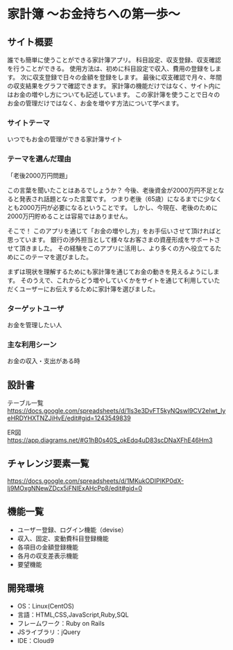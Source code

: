 # 家計簿 ～お金持ちへの第一歩～

## サイト概要
誰でも簡単に使うことができる家計簿アプリ。
科目設定、収支登録、収支確認を行うことができる。
使用方法は、初めに科目設定で収入、費用の登録をします。
次に収支登録で日々の金額を登録をします。
最後に収支確認で月々、年間の収支結果をグラフで確認できます。
家計簿の機能だけではなく、サイト内にはお金の増やし方についても記述しています。
この家計簿を使うことで日々のお金の管理だけではなく、お金を増やす方法について学べます。


### サイトテーマ
いつでもお金の管理ができる家計簿サイト

### テーマを選んだ理由

「老後2000万円問題」

この言葉を聞いたことはあるでしょうか？
今後、老後資金が2000万円不足となると発表され話題となった言葉です。
つまり老後（65歳）になるまでに少なくとも2000万円が必要になるということです。
しかし、今現在、老後のために2000万円貯めることは容易ではありません。

そこで！
このアプリを通じて「お金の増やし方」をお手伝いさせて頂ければと思っています。
銀行の渉外担当として様々なお客さまの資産形成をサポートさせて頂きました。
その経験をこのアプリに活用し、より多くの方へ役立てるためにこのテーマを選びました。

まずは現状を理解するためにも家計簿を通じてお金の動きを見えるようにします。
そのうえで、これからどう増やしていくかをサイトを通じて利用していただくユーザーにお伝えするために家計簿を選びました。


### ターゲットユーザ
お金を管理したい人

### 主な利用シーン
お金の収入・支出がある時

## 設計書
テーブル一覧
https://docs.google.com/spreadsheets/d/1ls3e3DvFT5kyNQswl9CV2eIwt_IyeHRDYHXTNZJiHvE/edit#gid=1243549839

ER図
https://app.diagrams.net/#G1hB0s40S_okEdq4uD83scDNaXFhE46Hm3

## チャレンジ要素一覧
https://docs.google.com/spreadsheets/d/1MKukODIPIKP0dX-Ij9MOxgNNewZDcx5iFNIExAHcPp8/edit#gid=0

## 機能一覧
- ユーザー登録、ログイン機能（devise）
- 収入、固定、変動費科目登録機能
- 各項目の金額登録機能
- 各月の収支差表示機能
- 要望機能

## 開発環境
- OS：Linux(CentOS)
- 言語：HTML,CSS,JavaScript,Ruby,SQL
- フレームワーク：Ruby on Rails
- JSライブラリ：jQuery
- IDE：Cloud9
